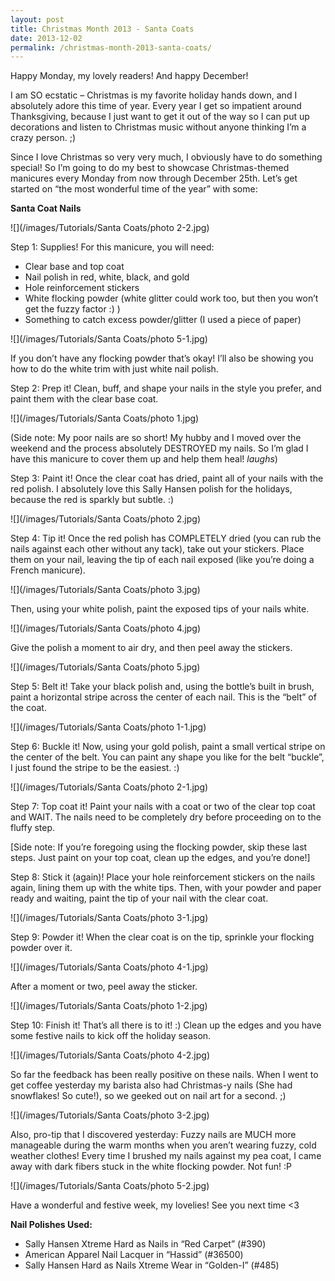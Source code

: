 ```yaml
---
layout: post
title: Christmas Month 2013 - Santa Coats
date: 2013-12-02
permalink: /christmas-month-2013-santa-coats/
---
```


Happy Monday, my lovely readers! And happy December!

I am SO ecstatic – Christmas is my favorite holiday hands down, and I absolutely adore this time of year. Every year I get so impatient around Thanksgiving, because I just want to get it out of the way so I can put up decorations and listen to Christmas music without anyone thinking I’m a crazy person. ;)

Since I love Christmas so very very much, I obviously have to do something special! So I’m going to do my best to showcase Christmas-themed manicures every Monday from now through December 25th. Let’s get started on “the most wonderful time of the year” with some:

**Santa Coat Nails**

![](/images/Tutorials/Santa Coats/photo 2-2.jpg)

Step 1: Supplies! For this manicure, you will need:

- Clear base and top coat
- Nail polish in red, white, black, and gold
- Hole reinforcement stickers
- White flocking powder (white glitter could work too, but then you won’t get the fuzzy factor :) )
- Something to catch excess powder/glitter (I used a piece of paper)

![](/images/Tutorials/Santa Coats/photo 5-1.jpg)

If you don’t have any flocking powder that’s okay! I’ll also be showing you how to do the white trim with just white nail polish.

Step 2: Prep it! Clean, buff, and shape your nails in the style you prefer, and paint them with the clear base coat.

![](/images/Tutorials/Santa Coats/photo 1.jpg)

(Side note: My poor nails are so short! My hubby and I moved over the weekend and the process absolutely DESTROYED my nails. So I’m glad I have this manicure to cover them up and help them heal! *laughs*)

Step 3: Paint it! Once the clear coat has dried, paint all of your nails with the red polish. I absolutely love this Sally Hansen polish for the holidays, because the red is sparkly but subtle. :)

![](/images/Tutorials/Santa Coats/photo 2.jpg)

Step 4: Tip it! Once the red polish has COMPLETELY dried (you can rub the nails against each other without any tack), take out your stickers. Place them on your nail, leaving the tip of each nail exposed (like you’re doing a French manicure).

![](/images/Tutorials/Santa Coats/photo 3.jpg)

Then, using your white polish, paint the exposed tips of your nails white.

![](/images/Tutorials/Santa Coats/photo 4.jpg)

Give the polish a moment to air dry, and then peel away the stickers.

![](/images/Tutorials/Santa Coats/photo 5.jpg)

Step 5: Belt it! Take your black polish and, using the bottle’s built in brush, paint a horizontal stripe across the center of each nail. This is the “belt” of the coat.

![](/images/Tutorials/Santa Coats/photo 1-1.jpg)

Step 6: Buckle it! Now, using your gold polish, paint a small vertical stripe on the center of the belt. You can paint any shape you like for the belt “buckle”, I just found the stripe to be the easiest. :)

![](/images/Tutorials/Santa Coats/photo 2-1.jpg)

Step 7: Top coat it! Paint your nails with a coat or two of the clear top coat and WAIT. The nails need to be completely dry before proceeding on to the fluffy step.

[Side note: If you’re foregoing using the flocking powder, skip these last steps. Just paint on your top coat, clean up the edges, and you’re done!]

Step 8: Stick it (again)! Place your hole reinforcement stickers on the nails again, lining them up with the white tips. Then, with your powder and paper ready and waiting, paint the tip of your nail with the clear coat.

![](/images/Tutorials/Santa Coats/photo 3-1.jpg)

Step 9: Powder it! When the clear coat is on the tip, sprinkle your flocking powder over it.

![](/images/Tutorials/Santa Coats/photo 4-1.jpg)

After a moment or two, peel away the sticker.

![](/images/Tutorials/Santa Coats/photo 1-2.jpg)

Step 10: Finish it! That’s all there is to it! :) Clean up the edges and you have some festive nails to kick off the holiday season.

![](/images/Tutorials/Santa Coats/photo 4-2.jpg)

So far the feedback has been really positive on these nails. When I went to get coffee yesterday my barista also had Christmas-y nails (She had snowflakes! So cute!), so we geeked out on nail art for a second. ;)

![](/images/Tutorials/Santa Coats/photo 3-2.jpg)

Also, pro-tip that I discovered yesterday: Fuzzy nails are MUCH more manageable during the warm months when you aren’t wearing fuzzy, cold weather clothes! Every time I brushed my nails against my pea coat, I came away with dark fibers stuck in the white flocking powder. Not fun! :P

![](/images/Tutorials/Santa Coats/photo 5-2.jpg)

Have a wonderful and festive week, my lovelies! See you next time <3

**Nail Polishes Used:**

- Sally Hansen Xtreme Hard as Nails in “Red Carpet” (#390)
- American Apparel Nail Lacquer in “Hassid” (#36500)
- Sally Hansen Hard as Nails Xtreme Wear in “Golden-I” (#485)